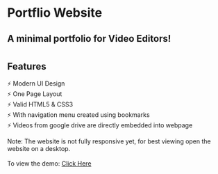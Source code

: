 # Portflio Website
## A minimal portfolio for Video Editors!
#
## Features
⚡️ Modern UI Design <br/>
⚡️ One Page Layout <br/>
⚡️ Valid HTML5 & CSS3 <br/>
⚡️ With navigation menu created using bookmarks <br/>
⚡️ Videos from google drive are directly embedded into webpage <br/>


Note: The website is not fully responsive yet, for best viewing open the website on a desktop.  
<br/> To view the demo: <a href="https://namannpatel.github.io/portfolio/"> Click Here </a>
